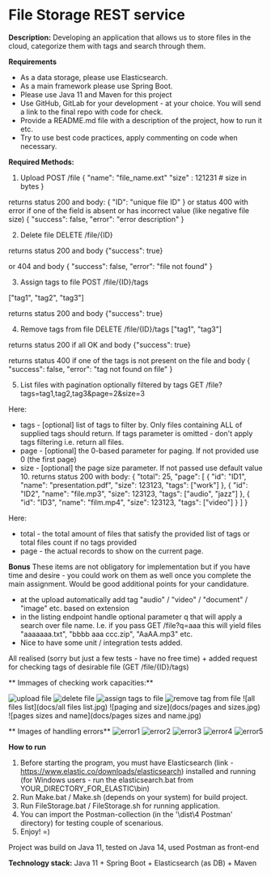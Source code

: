 # File Storage REST service

**Description:**
  Developing an application that allows us to store files in the cloud, categorize them with tags and search through them.

**Requirements**
* As a data storage, please use Elasticsearch.
* As a main framework please use Spring Boot.
* Please use Java 11 and Maven for this project
* Use GitHub, GitLab for your development - at your choice. You will send a link to the final repo with code for check.
* Provide a README.md file with a description of the project, how to run it etc.
* Try to use best code practices, apply commenting on code when necessary.

**Required Methods:**
1. Upload 
POST /file
{
   "name": "file_name.ext"
   "size" : 121231                           # size in bytes
}

returns status 200 and body:
{
   "ID": "unique file ID"
}
or status 400 with error if one of the field is absent or has incorrect value (like negative file size)
{
  "success": false,
  "error": "error description"
}

2. Delete file
DELETE  /file/{ID}

returns status 200 and body
{"success": true}

or 404 and body
{
  "success": false,
  "error": "file not found"
}

3. Assign tags to file
POST /file/{ID}/tags

["tag1", "tag2", "tag3"]

returns status 200 and body
{"success": true}

4. Remove tags from file
DELETE /file/{ID}/tags
["tag1", "tag3"]

returns status 200 if all OK and body
{"success": true}

returns status 400 if one of the tags is not present on the file and body
{
  "success": false,
  "error": "tag not found on file"
}

5. List files with pagination optionally filtered by tags
GET /file?tags=tag1,tag2,tag3&page=2&size=3

Here:
* tags - [optional] list of tags to filter by. Only files containing ALL of supplied tags should return. If tags parameter is omitted - don't apply tags filtering i.e. return all files.
* page - [optional] the 0-based parameter for paging. If not provided use 0 (the first page)
* size - [optional] the page size parameter. If not passed use default value 10.
returns status 200 with body:
{
   "total": 25,
   "page": [
       {
          "id": "ID1",
          "name": "presentation.pdf",
          "size": 123123,
          "tags": ["work"]
       },
       {
          "id": "ID2",
          "name": "file.mp3",
          "size": 123123,
          "tags": ["audio", "jazz"]
       },
       {
          "id": "ID3",
          "name": "film.mp4",
          "size": 123123,
          "tags": ["video"]
       }
   ]
}

Here:
* total - the total amount of files that satisfy the provided list of tags or total files count if no tags provided
* page - the actual records to show on the current page.

**Bonus**
These items are not obligatory for implementation but if you have time and desire - you could work on them as well once you complete the main assignment. Would be good additional points for your candidature.
* at the upload automatically add tag "audio" / "video" / "document" / "image" etc. based on extension
* in the listing endpoint handle optional parameter q that will apply a search over file name. I.e. if you pass GET /file?q=aaa this will yield files "aaaaaaa.txt", "bbbb aaa ccc.zip", "AaAA.mp3" etc.
* Nice to have some unit / integration tests added.

All realised (sorry but just a few tests - have no free time) + added request for checking tags of desirable file (GET /file/{ID}/tags)


** Immages of checking work capacities:**

![upload file](docs/upload.jpg)
![delete file](docs/delete.jpg)
![assign tags to file](docs/assign.jpg)
![remove tag from file](docs/remove-tag.jpg)
![all files list](docs/all files list.jpg)
![paging and size](docs/pages and sizes.jpg)
![pages sizes and name](docs/pages sizes and name.jpg)

** Images of handling errors**
![error1](docs/error1.jpg)
![error2](docs/error2.jpg)
![error3](docs/error3.jpg)
![error4](docs/error4.jpg)
![error5](docs/error5.jpg)

**How to run**
1. Before starting the program, you must have Elasticsearch (link - https://www.elastic.co/downloads/elasticsearch) installed and running (for Windows users - run the elasticsearch.bat from YOUR_DIRECTORY_FOR_ELASTIC\bin\)
2. Run Make.bat / Make.sh (depends on your system) for build project.
3. Run FileStorage.bat / FileStorage.sh for running application.
4. You can import the Postman-collection (in the '\dist\4 Postman' directory) for testing couple of scenarious. 
5. Enjoy! =)

Project was build on Java 11, tested on Java 14, used Postman as front-end

**Technology stack:**
Java 11 + Spring Boot + Elasticsearch (as DB) + Maven

